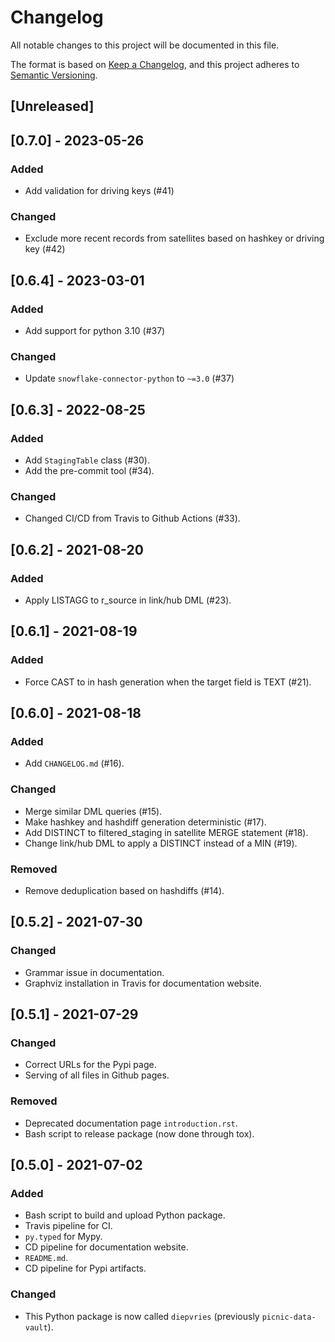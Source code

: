 # Changelog
All notable changes to this project will be documented in this file.

The format is based on [Keep a Changelog](https://keepachangelog.com/en/1.0.0/),
and this project adheres to [Semantic Versioning](https://semver.org/spec/v2.0.0.html).

## [Unreleased]

## [0.7.0] - 2023-05-26
### Added
- Add validation for driving keys (#41)

### Changed
- Exclude more recent records from satellites based on hashkey or driving key (#42)

## [0.6.4] - 2023-03-01
### Added
- Add support for python 3.10 (#37)

### Changed
- Update `snowflake-connector-python` to `~=3.0` (#37)

## [0.6.3] - 2022-08-25
### Added
- Add `StagingTable` class (#30).
- Add the pre-commit tool (#34).

### Changed
- Changed CI/CD from Travis to Github Actions (#33).

## [0.6.2] - 2021-08-20
### Added
- Apply LISTAGG to r_source in link/hub DML (#23).

## [0.6.1] - 2021-08-19
### Added
- Force CAST to in hash generation when the target field is TEXT (#21).

## [0.6.0] - 2021-08-18
### Added
- Add `CHANGELOG.md` (#16).

### Changed
- Merge similar DML queries (#15).
- Make hashkey and hashdiff generation deterministic (#17).
- Add DISTINCT to filtered_staging in satellite MERGE statement (#18).
- Change link/hub DML to apply a DISTINCT instead of a MIN (#19).

### Removed
- Remove deduplication based on hashdiffs (#14).

## [0.5.2] - 2021-07-30
### Changed
- Grammar issue in documentation.
- Graphviz installation in Travis for documentation website.

## [0.5.1] - 2021-07-29
### Changed
- Correct URLs for the Pypi page.
- Serving of all files in Github pages.

### Removed
- Deprecated documentation page `introduction.rst`.
- Bash script to release package (now done through tox).

## [0.5.0] - 2021-07-02
### Added
- Bash script to build and upload Python package.
- Travis pipeline for CI.
- `py.typed` for Mypy.
- CD pipeline for documentation website.
- `README.md`.
- CD pipeline for Pypi artifacts.

### Changed
- This Python package is now called `diepvries` (previously `picnic-data-vault`).
